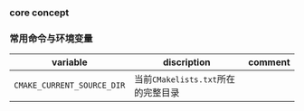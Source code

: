 ### core concept


### 常用命令与环境变量

| variable | discription | comment|
|------|----------|---------|
|`CMAKE_CURRENT_SOURCE_DIR`| 当前`CMakelists.txt`所在的完整目录|

